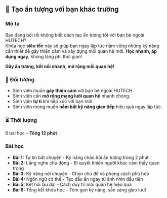 ## 📌 Tạo ấn tượng với bạn khác trường  

### Mô tả  
Bạn đang bối rối không biết cách tạo ấn tượng tốt với bạn bè ngoài HUTECH?  
Khóa học **siêu tốc** này sẽ giúp bạn ngay lập tức nắm vững những kỹ năng cần thiết để gây thiện cảm và xây dựng mối quan hệ mới. **Học nhanh, áp dụng ngay**, không lãng phí thời gian!  

**Gây ấn tượng, kết nối nhanh, mở rộng mối quan hệ!**  

### 🎯 Đối tượng  
- Sinh viên muốn **gây thiện cảm** với bạn bè ngoài HUTECH.  
- Sinh viên cần **mở rộng mạng lưới quan hệ** nhanh chóng.  
- Sinh viên **tự ti** khi tiếp xúc với bạn mới.  
- Sinh viên mong muốn **nắm bắt kỹ năng giao tiếp** hiệu quả ngay lập tức.  

### ⏳ Thời lượng  
6 bài học – **Tổng 12 phút**  

### Bài học  
- **Bài 1:** Tự tin bắt chuyện - Kỹ năng chào hỏi ấn tượng trong 2 phút  
- **Bài 2:** Lắng nghe chủ động - Bí quyết khiến người khác cảm thấy quan trọng  
- **Bài 3:** Kỹ năng nói chuyện - Chọn chủ đề và phong cách phù hợp  
- **Bài 4:** Ngôn ngữ cơ thể - Tạo dấu ấn ngay từ ánh nhìn đầu tiên  
- **Bài 5:** Kết nối lâu dài - Cách duy trì mối quan hệ hiệu quả  
- **Bài 6:** Tổng kết khóa học - Tóm gọn kỹ năng, sẵn sàng giao lưu!